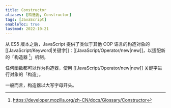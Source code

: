 ```yaml
---
title: Constructor
aliases: [构造器, Constructor]
tags: [JavaScript]
enableToc: true
lastmod: 2022-10-21
---
```


从 ES5 版本之后，JavaScript 提供了类似于其他 OOP 语言的构造对象的 [[JavaScript/Keyword|关键字]]：[[JavaScript/Operator/new|new]]，以适配新的「构造器 [^1]」机制。

任何函数都可以作为构造器，使用 [[JavaScript/Operator/new|new]] 关键字进行对象的「构造」。

一般而言，构造器以大写字母开头。

[^1]: <https://developer.mozilla.org/zh-CN/docs/Glossary/Constructor>
